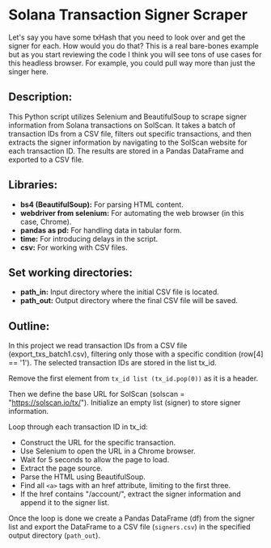 # Solana Transaction Signer Scraper

Let's say you have some txHash that you need to look over and get the signer for each. How would you do that? This is a real bare-bones example but as you start reviewing the code I think you will see tons of use cases for this headless browser. For example, you could pull way more than just the singer here.

## Description:

This Python script utilizes Selenium and BeautifulSoup to scrape signer information from Solana transactions on SolScan. It takes a batch of transaction IDs from a CSV file, filters out specific transactions, and then extracts the signer information by navigating to the SolScan website for each transaction ID. The results are stored in a Pandas DataFrame and exported to a CSV file.


## Libraries:

- **bs4 (BeautifulSoup):** For parsing HTML content.
- **webdriver from selenium:** For automating the web browser (in this case, Chrome).
- **pandas as pd:** For handling data in tabular form.
- **time:** For introducing delays in the script.
- **csv:** For working with CSV files.

## Set working directories:

- **path_in:** Input directory where the initial CSV file is located.
- **path_out:** Output directory where the final CSV file will be saved.

## Outline:

In this project we read transaction IDs from a CSV file (export_txs_batch1.csv), filtering only those with a specific condition (row[4] == '1'). The selected transaction IDs are stored in the list tx_id.

Remove the first element from `tx_id list (tx_id.pop(0))` as it is a header.

Then we define the base URL for SolScan (solscan = "https://solscan.io/tx/"). Initialize an empty list (signer) to store signer information.

Loop through each transaction ID in tx_id:
- Construct the URL for the specific transaction.
- Use Selenium to open the URL in a Chrome browser.
- Wait for 5 seconds to allow the page to load.
- Extract the page source.
- Parse the HTML using BeautifulSoup.
- Find all `<a>` tags with an href attribute, limiting to the first three.
- If the href contains "/account/", extract the signer information and append it to the signer list.

Once the loop is done we create a Pandas DataFrame (df) from the signer list and export the DataFrame to a CSV file (`signers.csv`) in the specified output directory (`path_out`). 
